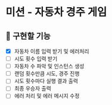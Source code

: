 # 미션 - 자동차 경주 게임

## 🚀 구현할 기능 
- [x] 자동차 이름 입력 받기 및 에러처리
- [ ] 시도 횟수 입력 받기
- [ ] 자동차 수 파악 및 인스턴스 생성
- [ ] 랜덤 횟수만큼 시도, 경주 진행
- [ ] 시도 횟수마다 실행 결과 출력
- [ ] 최종 우승자 출력 
- [ ] 에러 처리 및 에러 메시지 수정
